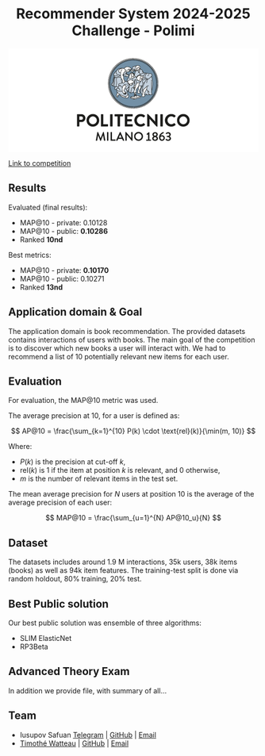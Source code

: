 <h1 align="center">Recommender System 2024-2025 Challenge - Polimi</h1>


<p align="center" style="background-color: white; padding: 10px;">
  <img src="images/polimi.png" alt="Polimi Image" />
</p>

[Link to competition](https://www.kaggle.com/competitions/recommender-system-2024-challenge-polimi/overview)


## Results
Evaluated (final results):
* MAP@10 - private: 0.10128
* MAP@10 - public: **0.10286**
* Ranked **10nd**

Best metrics:
* MAP@10 - private: **0.10170**
* MAP@10 - public: 0.10271
* Ranked **13nd**

## Application domain & Goal
The application domain is book recommendation. The provided datasets contains interactions of users with books.
The main goal of the competition is to discover which new books a user will interact with. We had to recommend a list of 10 potentially relevant new items for each user.

## Evaluation

For evaluation, the MAP@10 metric was used.

The average precision at 10, for a user is defined as:

$$
AP@10 = \frac{\sum_{k=1}^{10} P(k) \cdot \text{rel}(k)}{\min(m, 10)}
$$

Where:
- $P(k)$ is the precision at cut-off $k$,
- $\text{rel}(k)$ is 1 if the item at position $k$ is relevant, and 0 otherwise,
- $m$ is the number of relevant items in the test set.

The mean average precision for $N$ users at position 10 is the average of the average precision of each user:

$$
MAP@10 = \frac{\sum_{u=1}^{N} AP@10_u}{N}
$$


## Dataset
The datasets includes around 1.9 M interactions, 35k users, 38k items (books) as well as 94k item features.
The training-test split is done via random holdout, 80% training, 20% test.

## Best Public solution
Our best public solution was ensemble of three algorithms:
* SLIM ElasticNet
* RP3Beta


## Advanced Theory Exam
In addition we provide file, with summary of all...

## Team
* Iusupov Safuan [Telegram](https://t.me/IusupovSafuan) | [GitHub](https://github.com/SAFUANlip) | [Email](safuan.iusupov@mail.polimi.it)
* [Timothé Watteau](https://t.me/TheirTelegramUsername) | [GitHub](https://github.com/TheirGitHubUsername) | [Email](mailto:their.email@example.com)

